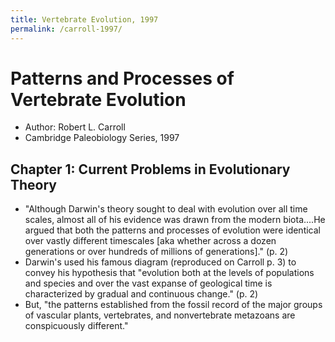 ```yaml
---
title: Vertebrate Evolution, 1997
permalink: /carroll-1997/
---
```


# Patterns and Processes of Vertebrate Evolution
* Author: Robert L. Carroll
* Cambridge Paleobiology Series, 1997

## Chapter 1: Current Problems in Evolutionary Theory
* "Although Darwin's theory sought to deal with evolution over all time scales, almost all of his evidence was drawn from the modern biota....He argued that both the patterns and processes of evolution were identical over vastly different timescales [aka whether across a dozen generations or over hundreds of millions of generations]." (p. 2)
* Darwin's used his famous diagram (reproduced on Carroll p. 3) to convey his hypothesis that "evolution both at the levels of populations and species and over the vast expanse of geological time is characterized by gradual and continuous change." (p. 2)
* But, "the patterns established from  the fossil record of the major groups of vascular plants, vertebrates, and nonvertebrate metazoans are conspicuously different."
